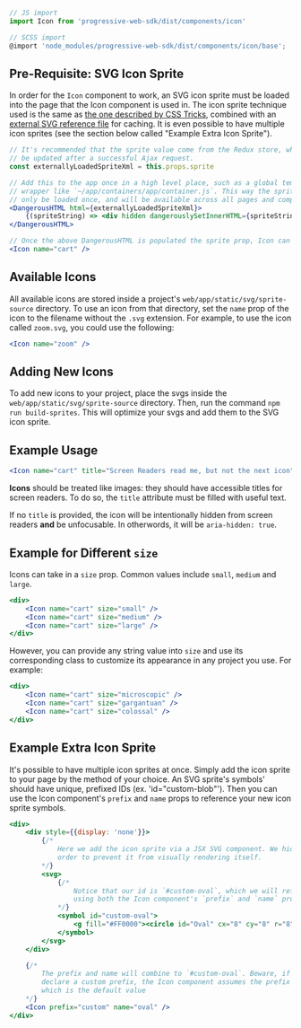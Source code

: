 ```js static
// JS import
import Icon from 'progressive-web-sdk/dist/components/icon'

// SCSS import
@import 'node_modules/progressive-web-sdk/dist/components/icon/base';
```

## Pre-Requisite: SVG Icon Sprite

In order for the `Icon` component to work, an SVG icon sprite must be loaded
into the page that the Icon component is used in. The icon sprite technique used
is the same as [the one described by CSS Tricks](https://css-tricks.com/svg-sprites-use-better-icon-fonts/),
combined with an [external SVG reference file](https://css-tricks.com/svg-use-with-external-reference-take-2/)
for caching. It is even possible to have multiple icon sprites (see the section
below called "Example Extra Icon Sprite").

```jsx static
// It's recommended that the sprite value come from the Redux store, which will
// be updated after a successful Ajax request.
const externallyLoadedSpriteXml = this.props.sprite

// Add this to the app once in a high level place, such as a global template
// wrapper like `~/app/containers/app/container.js`. This way the sprite will
// only be loaded once, and will be available across all pages and components.
<DangerousHTML html={externallyLoadedSpriteXml}>
    {(spriteString) => <div hidden dangerouslySetInnerHTML={spriteString} />}
</DangerousHTML>

// Once the above DangerousHTML is populated the sprite prop, Icon can be used
<Icon name="cart" />
```

## Available Icons

All available icons are stored inside a project's `web/app/static/svg/sprite-source` directory. To use an icon from that directory, set the `name` prop of the icon to the filename without the `.svg` extension. For example, to use the icon called `zoom.svg`, you could use the following:

```jsx
<Icon name="zoom" />
```

## Adding New Icons

To add new icons to your project, place the svgs inside the `web/app/static/svg/sprite-source` directory. Then, run the command `npm run build-sprites`. This will optimize your svgs and add them to the SVG icon sprite.

## Example Usage

```jsx
<Icon name="cart" title="Screen Readers read me, but not the next icon" />
```

**Icons** should be treated like images: they should have accessible titles for
screen readers. To do so, the `title` attribute must be filled with useful text.

If no `title` is provided, the icon will be intentionally hidden from screen
readers **and** be unfocusable. In otherwords, it will be `aria-hidden: true`.

## Example for Different `size`

Icons can take in a `size` prop. Common values include `small`, `medium` and
`large`.

```jsx
<div>
    <Icon name="cart" size="small" />
    <Icon name="cart" size="medium" />
    <Icon name="cart" size="large" />
</div>
```

However, you can provide any string value into `size` and use its corresponding
class to customize its appearance in any project you use. For example:

```jsx
<div>
    <Icon name="cart" size="microscopic" />
    <Icon name="cart" size="gargantuan" />
    <Icon name="cart" size="colossal" />
</div>
```

## Example Extra Icon Sprite

It's possible to have multiple icon sprites at once. Simply add the icon sprite
to your page by the method of your choice. An SVG sprite's symbols' should have
unique, prefixed IDs (ex. 'id="custom-blob"'). Then you can use the Icon
component's `prefix` and `name` props to reference your new icon sprite symbols.

```jsx
<div>
	<div style={{display: 'none'}}>
        {/*
            Here we add the icon sprite via a JSX SVG component. We hide it in
            order to prevent it from visually rendering itself.
        */}
        <svg>
            {/*
                Notice that our id is `#custom-oval`, which we will reference
                using both the Icon component's `prefix` and `name` props.
            */}
            <symbol id="custom-oval">
                <g fill="#FF0000"><circle id="Oval" cx="8" cy="8" r="8" /></g>
            </symbol>
        </svg>
    </div>

    {/*
        The prefix and name will combine to `#custom-oval`. Beware, if you don't
        declare a custom prefix, the Icon component assumes the prefix is `pw`,
        which is the default value
    */}
    <Icon prefix="custom" name="oval" />
</div>
```
